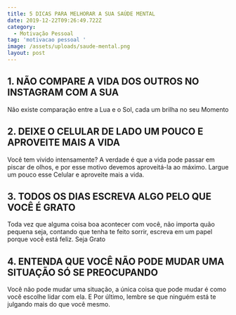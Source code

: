 ```yaml
---
title: 5 DICAS PARA MELHORAR A SUA SAÚDE MENTAL
date: 2019-12-22T09:26:49.722Z
category:
  - Motivação Pessoal
tag: 'motivacao pessoal '
image: /assets/uploads/saude-mental.png
layout: post
---
```

## **1. NÃO COMPARE A VIDA DOS OUTROS NO INSTAGRAM COM A SUA**

Não existe comparação entre a Lua e o Sol, cada um brilha no seu Momento

## **2. DEIXE O CELULAR DE LADO UM POUCO E APROVEITE MAIS A VIDA**

Você tem vivido intensamente? A verdade é que a vida pode passar em piscar de olhos, e por esse motivo devemos aproveitá-la ao máximo. Largue um pouco esse Celular e aproveite mais a vida.

## **3. TODOS OS DIAS ESCREVA ALGO PELO QUE VOCÊ É GRATO**

Toda vez que alguma coisa boa acontecer com você, não importa quão pequena seja, contando que tenha te feito sorrir, escreva em um papel porque você está feliz. Seja Grato

## **4. ENTENDA QUE VOCÊ NÃO PODE MUDAR UMA SITUAÇÃO SÓ SE PREOCUPANDO**

Você não pode mudar uma situação, a única coisa que pode mudar é como você escolhe lidar com ela. E Por último, lembre se que ninguém está te julgando mais do que você mesmo.
